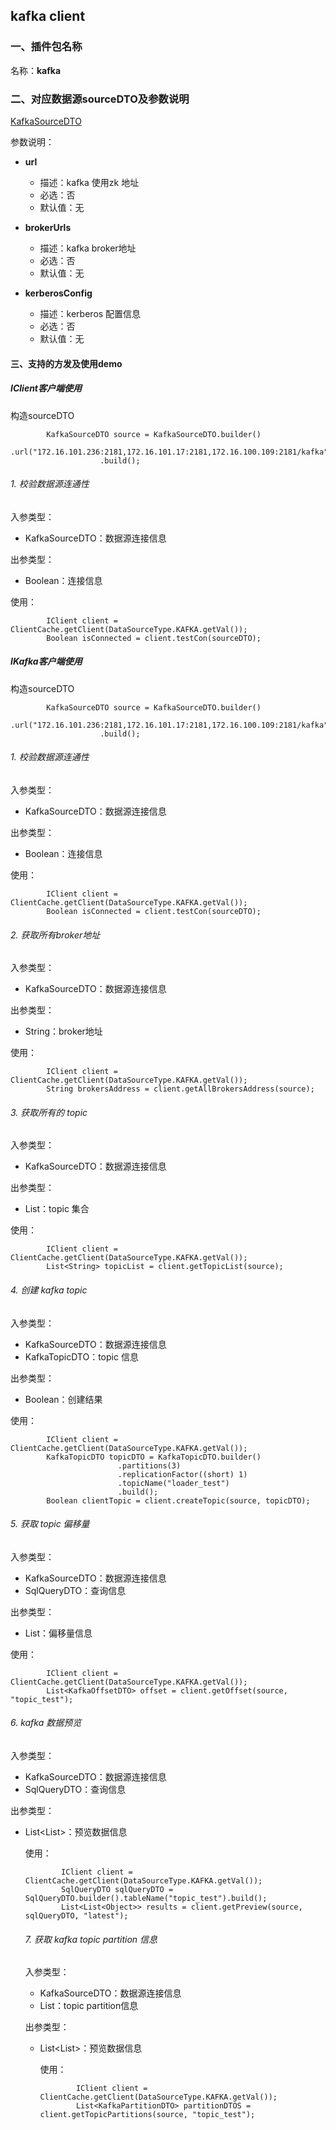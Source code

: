 ## kafka client

### 一、插件包名称
名称：**kafka**

### 二、对应数据源sourceDTO及参数说明

[KafkaSourceDTO](/core/src/main/java/com/dtstack/dtcenter/loader/dto/source/KafkaSourceDTO.java)

参数说明：


- **url**
  - 描述：kafka 使用zk 地址
  - 必选：否
  - 默认值：无



- **brokerUrls**
  - 描述：kafka broker地址
  - 必选：否
  - 默认值：无



- **kerberosConfig**
  - 描述：kerberos 配置信息
  - 必选：否
  - 默认值：无
  
  
#### 三、支持的方发及使用demo

##### IClient客户端使用

构造sourceDTO

```$java
        KafkaSourceDTO source = KafkaSourceDTO.builder()
                    .url("172.16.101.236:2181,172.16.101.17:2181,172.16.100.109:2181/kafka")
                    .build();
```

###### 1. 校验数据源连通性
入参类型：
- KafkaSourceDTO：数据源连接信息

出参类型：
- Boolean：连接信息

使用：
```$java
        IClient client = ClientCache.getClient(DataSourceType.KAFKA.getVal());
        Boolean isConnected = client.testCon(sourceDTO);
```

##### IKafka客户端使用

构造sourceDTO

```$java
        KafkaSourceDTO source = KafkaSourceDTO.builder()
                    .url("172.16.101.236:2181,172.16.101.17:2181,172.16.100.109:2181/kafka")
                    .build();
```

###### 1. 校验数据源连通性
入参类型：
- KafkaSourceDTO：数据源连接信息

出参类型：
- Boolean：连接信息

使用：
```$java
        IClient client = ClientCache.getClient(DataSourceType.KAFKA.getVal());
        Boolean isConnected = client.testCon(sourceDTO);
```


###### 2. 获取所有broker地址
入参类型：
- KafkaSourceDTO：数据源连接信息

出参类型：
- String：broker地址

使用：
```$java
        IClient client = ClientCache.getClient(DataSourceType.KAFKA.getVal());
        String brokersAddress = client.getAllBrokersAddress(source);
```

###### 3. 获取所有的 topic
入参类型：
- KafkaSourceDTO：数据源连接信息

出参类型：
- List<String>：topic 集合

使用：
```$java
        IClient client = ClientCache.getClient(DataSourceType.KAFKA.getVal());
        List<String> topicList = client.getTopicList(source);
```

###### 4. 创建 kafka topic
入参类型：
- KafkaSourceDTO：数据源连接信息
- KafkaTopicDTO：topic 信息

出参类型：
- Boolean：创建结果

使用：
```$java
        IClient client = ClientCache.getClient(DataSourceType.KAFKA.getVal());
        KafkaTopicDTO topicDTO = KafkaTopicDTO.builder()
                        .partitions(3)
                        .replicationFactor((short) 1)
                        .topicName("loader_test")
                        .build();
        Boolean clientTopic = client.createTopic(source, topicDTO);
```

###### 5. 获取 topic 偏移量
入参类型：
- KafkaSourceDTO：数据源连接信息
- SqlQueryDTO：查询信息

出参类型：
- List<KafkaOffsetDTO>：偏移量信息

使用：
```$java
        IClient client = ClientCache.getClient(DataSourceType.KAFKA.getVal());
        List<KafkaOffsetDTO> offset = client.getOffset(source, "topic_test");
```

###### 6. kafka 数据预览
入参类型：
- KafkaSourceDTO：数据源连接信息
- SqlQueryDTO：查询信息

出参类型：
- List<List<Object>>：预览数据信息

使用：
```$java
        IClient client = ClientCache.getClient(DataSourceType.KAFKA.getVal());
        SqlQueryDTO sqlQueryDTO = SqlQueryDTO.builder().tableName("topic_test").build();
        List<List<Object>> results = client.getPreview(source, sqlQueryDTO, "latest");
```

###### 7. 获取 kafka topic partition 信息
入参类型：
- KafkaSourceDTO：数据源连接信息
- List<KafkaPartitionDTO>：topic partition信息

出参类型：
- List<List<Object>>：预览数据信息

使用：
```$java
        IClient client = ClientCache.getClient(DataSourceType.KAFKA.getVal());
        List<KafkaPartitionDTO> partitionDTOS = client.getTopicPartitions(source, "topic_test");
```